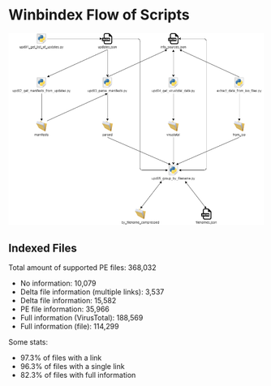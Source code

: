 # Winbindex Flow of Scripts

![winbindex-scripts-flow.png](winbindex-scripts-flow.png)

## Indexed Files

<!--FileStats-->
Total amount of supported PE files: 368,032

* No information: 10,079
* Delta file information (multiple links): 3,537
* Delta file information: 15,582
* PE file information: 35,966
* Full information (VirusTotal): 188,569
* Full information (file): 114,299

Some stats:

* 97.3% of files with a link
* 96.3% of files with a single link
* 82.3% of files with full information
<!--/FileStats-->
